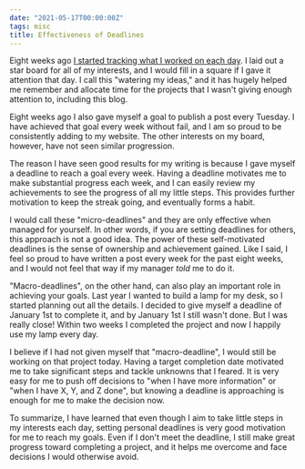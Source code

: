 ```yaml
---
date: "2021-05-17T00:00:00Z"
tags: misc
title: Effectiveness of Deadlines
---
```


Eight weeks ago [I started tracking what I worked on each
day](/posts/little-things.html).  I laid out a star board for all of my
interests, and I would fill in a square if I gave it attention that day. I
call this "watering my ideas," and it has hugely helped me remember and
allocate time for the projects that I wasn't giving enough attention to,
including this blog.

Eight weeks ago I also gave myself a goal to publish a post every
Tuesday. I have achieved that goal every week without fail, and I am so
proud to be consistently adding to my website. The other interests on my
board, however, have not seen similar progression.

The reason I have seen good results for my writing is because I gave
myself a deadline to reach a goal every week. Having a deadline motivates
me to make substantial progress each week, and I can easily review my
achievements to see the progress of all my little steps.  This provides
further motivation to keep the streak going, and eventually forms a habit.

I would call these "micro-deadlines" and they are only effective when
managed for yourself. In other words, if you are setting deadlines
for others, this approach is not a good idea. The power of these
self-motivated deadlines is the sense of ownership and achievement
gained. Like I said, I feel so proud to have written a post every week
for the past eight weeks, and I would not feel that way if my manager
*told* me to do it.

"Macro-deadlines", on the other hand, can also play an important role in
achieving your goals. Last year I wanted to build a lamp for my desk,
so I started planning out all the details. I decided to give myself
a deadline of January 1st to complete it, and by January 1st I still
wasn't done. But I was really close! Within two weeks I completed the
project and now I happily use my lamp every day.

I believe if I had not given myself that "macro-deadline", I would
still be working on that project today. Having a target completion date
motivated me to take significant steps and tackle unknowns that I
feared. It is very easy for me to push off decisions to "when I have more
information" or "when I have X, Y, and Z done", but knowing a deadline
is approaching is enough for me to make the decision now.

To summarize, I have learned that even though I aim to take little
steps in my interests each day, setting personal deadlines is very good
motivation for me to reach my goals. Even if I don't meet the deadline,
I still make great progress toward completing a project, and it helps
me overcome and face decisions I would otherwise avoid.
